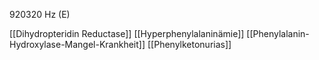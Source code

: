 920320 Hz (E)

[[Dihydropteridin Reductase]]
[[Hyperphenylalaninämie]]
[[Phenylalanin-Hydroxylase-Mangel-Krankheit]]
[[Phenylketonurias]]
